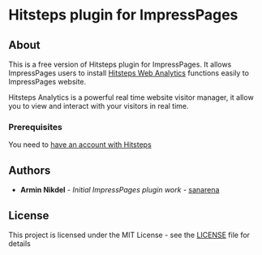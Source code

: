 # Hitsteps plugin for ImpressPages

## About

This is a free version of Hitsteps plugin for ImpressPages.
It allows ImpressPages users to install [Hitsteps Web Analytics](https://www.hitsteps.com/) functions easily to ImpressPages website.

Hitsteps Analytics is a powerful real time website visitor manager, it allow you to view and interact with your visitors in real time.

### Prerequisites

You need to [have an account with Hitsteps](https://www.hitsteps.com/register.php)

## Authors

* **Armin Nikdel** - *Initial ImpressPages plugin work* - [sanarena](https://github.com/sanarena)

## License

This project is licensed under the MIT License - see the [LICENSE](LICENSE) file for details